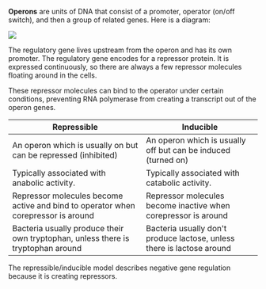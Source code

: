 **Operons** are units of DNA that consist of a promoter, operator (on/off switch), and then a group of related genes. Here is a diagram:

![](http://ib.bioninja.com.au/_Media/operon_med.jpeg)

The regulatory gene lives upstream from the operon and has its own promoter. The regulatory gene encodes for a repressor protein. It is expressed continuously, so there are always a few repressor molecules floating around in the cells.

These repressor molecules can bind to the operator under certain conditions, preventing RNA polymerase from creating a transcript out of the operon genes.

|Repressible|Inducible|
|-----------|---------|
|An operon which is usually on but can be repressed (inhibited)|An operon which is usually off but can be induced (turned on)|
|Typically associated with anabolic activity.|Typically associated with catabolic activity.|
|Repressor molecules become active and bind to operator when corepressor is around|Repressor molecules become inactive when corepressor is around|
|Bacteria usually produce their own tryptophan, unless there is tryptophan around|Bacteria usually don't produce lactose, unless there is lactose around|

The repressible/inducible model describes negative gene regulation because it is creating repressors.